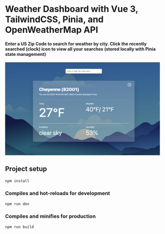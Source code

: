# Weather Dashboard with Vue 3, TailwindCSS, Pinia, and OpenWeatherMap API

#### Enter a US Zip Code to search for weather by city. Click the recently searched (clock) icon to view all your searches (stored locally with Pinia state management)

<img width="800" alt="Screen Shot 2022-10-01 at 3 02 30 PM" src="https://github.com/jsfanatik/vue-vite-weather/blob/main/src/assets/Screen%20Shot%202023-01-05%20at%206.44.31%20PM.png">

## Project setup
```
npm install
```

### Compiles and hot-reloads for development
```
npm run dev
```

### Compiles and minifies for production
```
npm run build
```
